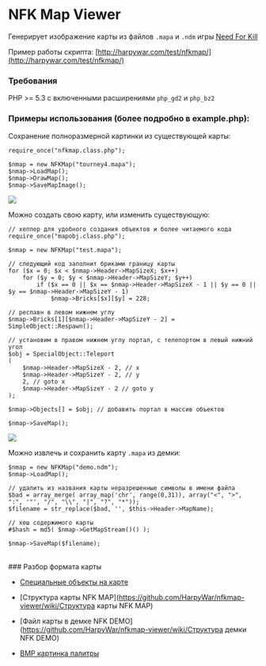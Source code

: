 NFK Map Viewer
==============

Генерирует изображение карты из файлов `.mapa` и `.ndm` игры [Need For Kill](http://needforkill.ru)

Пример работы скрипта: [http://harpywar.com/test/nfkmap/](http://harpywar.com/test/nfkmap/)


### Требования

PHP >= 5.3 с включенными расширениями `php_gd2` и `php_bz2`


### Примеры использования (более подробно в example.php):

Сохранение полноразмерной картинки из существующей карты:

    require_once("nfkmap.class.php");
	
    $nmap = new NFKMap("tourney4.mapa");
	$nmap->LoadMap();
    $nmap->DrawMap();
    $nmap->SaveMapImage();

![](http://habrastorage.org/storage2/9da/b58/0f1/9dab580f1202e3049eec694522530da2.png)
	
Можно создать свою карту, или изменить существующую:
    
    // хелпер для удобного создания объектов и более читаемого кода
    require_once("mapobj.class.php");
    
    $nmap = new NFKMap("test.mapa");
    
    // следующий код заполнит бриками границу карты
    for ($x = 0; $x < $nmap->Header->MapSizeX; $x++)
    	for ($y = 0; $y < $nmap->Header->MapSizeY; $y++)
    		if ($x == 0 || $x == $nmap->Header->MapSizeX - 1 || $y == 0 || $y == $nmap->Header->MapSizeY - 1)
    			$nmap->Bricks[$x][$y] = 228;
    
    // респавн в левом нижнем углу
    $nmap->Bricks[1][$nmap->Header->MapSizeY - 2] = SimpleObject::Respawn();
    
    // установим в правом нижнем углу портал, с телепортом в левый нижний угол
    $obj = SpecialObject::Teleport
    (
    	$nmap->Header->MapSizeX - 2, // x
    	$nmap->Header->MapSizeY - 2, // y
    	2, // goto x
    	$nmap->Header->MapSizeY - 2 // goto y
    ); 
    
    $nmap->Objects[] = $obj; // добавить портал в массив объектов
    
    $nmap->SaveMap();
	
![](http://habrastorage.org/storage2/158/372/863/158372863d1b504365c681a8d1db97ee.png)

Можно извлечь и сохранить карту `.mapa` из демки:

    $nmap = new NFKMap("demo.ndm");
    $nmap->LoadMap();
    
    // удалить из названия карты неразрешенные символы в имени файла
    $bad = array_merge( array_map('chr', range(0,31)), array("<", ">", ":", '"', "/", "\\", "|", "?", "*"));
    $filename = str_replace($bad, '', $this->Header->MapName);
    
    // хеш содержимого карты
    #$hash = md5( $nmap->GetMapStream()() );
    
    $nmap->SaveMap($filename);


<br>
### Разбор формата карты

* [Специальные объекты на карте](https://github.com/HarpyWar/nfkmap-viewer/wiki/Специальные-объекты-на-карте)

* [Структура карты NFK MAP](https://github.com/HarpyWar/nfkmap-viewer/wiki/Структура карты NFK MAP)
* [Файл карты в демке NFK DEMO](https://github.com/HarpyWar/nfkmap-viewer/wiki/Структура демки NFK DEMO)
* [BMP картинка палитры](https://github.com/HarpyWar/nfkmap-viewer/wiki/BMP-картинка-палитры)


